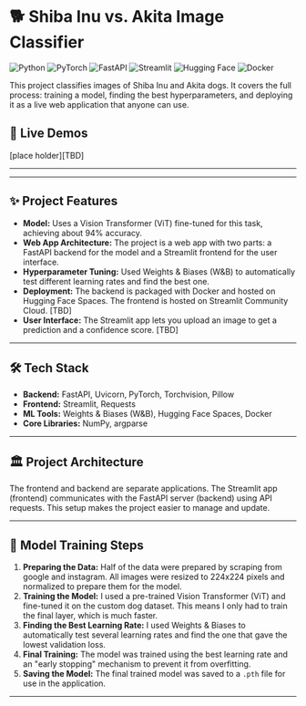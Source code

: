 # 🐕 Shiba Inu vs. Akita Image Classifier

![Python](https://img.shields.io/badge/Python-3.9-blue.svg)
![PyTorch](https://img.shields.io/badge/PyTorch-2.0-orange.svg)
![FastAPI](https://img.shields.io/badge/FastAPI-0.95-green.svg)
![Streamlit](https://img.shields.io/badge/Streamlit-1.25-red.svg)
![Hugging Face](https://img.shields.io/badge/%F0%9F%A4%97%20Hugging%20Face-Spaces-yellow.svg)
![Docker](https://img.shields.io/badge/Docker-24.0-blue.svg)

This project classifies images of Shiba Inu and Akita dogs. It covers the full process: training a model, finding the best hyperparameters, and deploying it as a live web application that anyone can use.

## 🚀 Live Demos

[place holder][TBD]

---
<!-- 
ACTION REQUIRED: Add a GIF or a high-quality screenshot of your Streamlit app in action right below this comment. 
Example: ![App Demo](./demo.gif)
-->

---

## ✨ Project Features

* **Model:** Uses a Vision Transformer (ViT) fine-tuned for this task, achieving about 94% accuracy.
* **Web App Architecture:** The project is a web app with two parts: a FastAPI backend for the model and a Streamlit frontend for the user interface.
* **Hyperparameter Tuning:** Used Weights & Biases (W&B) to automatically test different learning rates and find the best one.
* **Deployment:** The backend is packaged with Docker and hosted on Hugging Face Spaces. The frontend is hosted on Streamlit Community Cloud. [TBD]
* **User Interface:** The Streamlit app lets you upload an image to get a prediction and a confidence score. [TBD]

---

## 🛠️ Tech Stack

* **Backend:** FastAPI, Uvicorn, PyTorch, Torchvision, Pillow
* **Frontend:** Streamlit, Requests
* **ML Tools:** Weights & Biases (W&B), Hugging Face Spaces, Docker
* **Core Libraries:** NumPy, argparse

---

## 🏛️ Project Architecture

The frontend and backend are separate applications. The Streamlit app (frontend) communicates with the FastAPI server (backend) using API requests. This setup makes the project easier to manage and update.

<!-- 
ACTION REQUIRED: Create a simple diagram (e.g., with diagrams.net or Excalidraw), save it in your repo, and link it here.
Example: ![Architecture Diagram](./architecture.png)
-->

---

## 🧠 Model Training Steps

1.  **Preparing the Data:** Half of the data were prepared by scraping from google and instagram. All images were resized to 224x224 pixels and normalized to prepare them for the model.
2.  **Training the Model:** I used a pre-trained Vision Transformer (ViT) and fine-tuned it on the custom dog dataset. This means I only had to train the final layer, which is much faster.
3.  **Finding the Best Learning Rate:** I used Weights & Biases to automatically test several learning rates and find the one that gave the lowest validation loss.
4.  **Final Training:** The model was trained using the best learning rate and an "early stopping" mechanism to prevent it from overfitting.
5.  **Saving the Model:** The final trained model was saved to a `.pth` file for use in the application.

---

